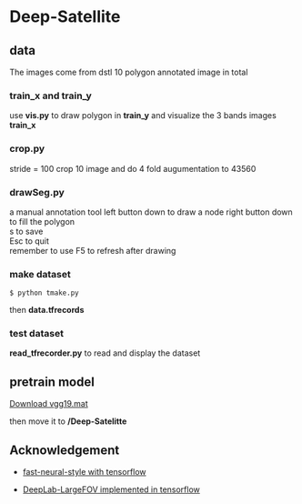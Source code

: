 # Deep-Satellite

## data
 The images come from dstl
 10 polygon annotated image in total
### train_x and train_y
 use **vis.py** to draw polygon in **train_y** and visualize the 3 bands images **train_x**

### crop.py
 stride = 100 
 crop 10 image and do 4 fold augumentation to 43560

### drawSeg.py
  a manual annotation tool 
  left button down to draw a node 
  right button down to fill the polygon  
  s to save  
  Esc to quit  
  remember to use F5 to refresh after drawing 

### make dataset
```shell
$ python tmake.py
```
  then **data.tfrecords**
### test dataset
  **read_tfrecorder.py** to read and display the dataset

## pretrain model

[Download vgg19.mat](http://www.vlfeat.org/matconvnet/models/beta16/imagenet-vgg-verydeep-19.mat)

 then move it to **/Deep-Satelitte**

## Acknowledgement
- [fast-neural-style with tensorflow](https://github.com/burness/neural_style_tensorflow/tree/master/fast_neural_style)

- [DeepLab-LargeFOV implemented in tensorflow](https://github.com/DrSleep/tensorflow-deeplab-lfov)
